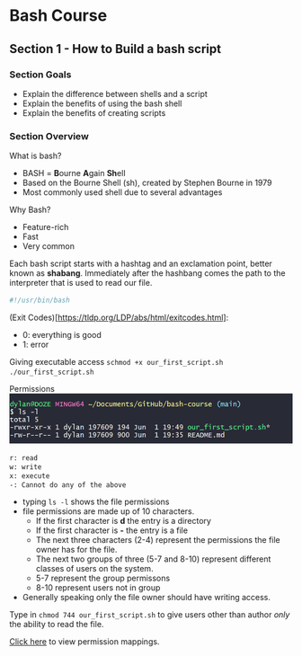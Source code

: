 # Bash Course

## Section 1 - How to Build a bash script

### Section Goals
- Explain the difference between shells and a script 
- Explain the benefits of using the bash shell
- Explain the benefits of creating scripts

### Section Overview

What is bash? 
- BASH = **B**ourne **A**gain **Sh**ell
- Based on the Bourne Shell (sh), created by Stephen Bourne in 1979
- Most commonly used shell due to several advantages

Why Bash?
- Feature-rich
- Fast
- Very common

Each bash script starts with a hashtag and an exclamation point, better known as **shabang**. Immediately after the hashbang comes the path to the interpreter that is used to read our file.
```bash
#!/usr/bin/bash
```

(Exit Codes)[https://tldp.org/LDP/abs/html/exitcodes.html]:
- 0: everything is good
- 1: error

Giving executable access
`schmod +x our_first_script.sh`
`./our_first_script.sh`

Permissions
<img src="./assets/permissions.PNG">
```
r: read
w: write
x: execute
-: Cannot do any of the above
```
- typing `ls -l` shows the file permissions
- file permissions are made up of 10 characters.
  - If the first character is **d** the entry is a directory
  - If the first character is **-** the entry is a file
  - The next three characters (2-4) represent the permissions the file owner has for the file. 
  - The next two groups of three (5-7 and 8-10) represent different classes of users on the system. 
  - 5-7 represent the group permissons 
  - 8-10 represent users not in group
- Generally speaking only the file owner should have writing access.

Type in `chmod 744 our_first_script.sh` to give users other than author *only* the ability to read the file. 

[Click here](http://permissions-calculator.org/) to view permission mappings.